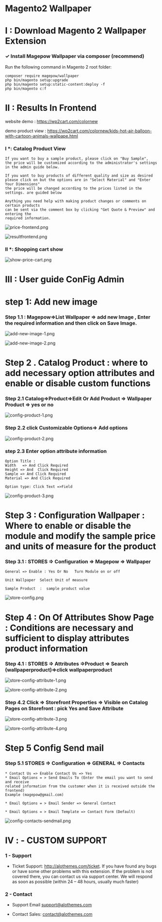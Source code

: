 # Magento2 Wallpaper


# I : Download Magento 2 Wallpaper Extension
   ### ✓ Install Magepow Wallpaper via composer (recommend)

Run the following command in Magento 2 root folder:
    
    composer require magepow/wallpaper
    php bin/magento setup:upgrade
    php bin/magento setup:static-content:deploy -f
    php bin/magento c:f

# II : Results In Frontend

website demo : https://wp2cart.com/colornew

demo product view : https://wp2cart.com/colornew/kids-hot-air-balloon-with-cartoon-animals-wallpape.html

 ### I *: Catalog Product View
    
    If you want to buy a sample product, please click on "Buy Sample", 
    the price will be customized according to the administrator's settings
    in the admin guide below.
    
    If you want to buy products of different quality and size as desired 
    please click on but the options are in "Select Material" and "Enter Your Dimensions" 
    the price will be changed according to the prices listed in the settings. are guided below
    
    Anything you need help with making product changes or comments on certain products 
    can be sent via the comment box by clicking "Get Quote & Preview" and entering the 
    required information.
    
![price-frontend.png](https://github.com/magepow/magento2-wallpaper/blob/master/media/price-frontend.png)

![resultfrontend.png](https://github.com/magepow/magento2-wallpaper/blob/master/media/resultfrontend.png)


 ### II *: Shopping cart show

![show-price-cart.png](https://github.com/magepow/magento2-wallpaper/blob/master/media/show-price-cart.png)

# III : User guide ConFig Admin 
# step 1: Add new image 

 ### Step 1.1 : Magepow=>List Wallpaper => add new Image , Enter the required information and then click on Save Image.

![add-new-image-1.png](https://github.com/magepow/magento2-wallpaper/blob/master/media/add-new-image-1.png)

![add-new-image-2.png](https://github.com/magepow/magento2-wallpaper/blob/master/media/add-new-image-2.png)



# Step 2 . Catalog Product :  where to add necessary option attributes and enable or disable custom functions

  ### Step 2.1 Catalog=>Product=>Edit  Or  Add Product => Wallpaper Product => yes or no

![config-product-1.png](https://github.com/magepow/magento2-wallpaper/blob/master/media/config-product-1.png)

 ### Step 2.2 click Customizable Options=> Add options

![config-product-2.png](https://github.com/magepow/magento2-wallpaper/blob/master/media/config-product-2.png)
 
  ### step 2.3  Enter option attribute information

    Option Title :
    Width   => And Click Required
    Height => And  Click Required
    Sample => And Click Required
    Material => And Click Required

	Option type: Click Text =>Field

![config-product-3.png](https://github.com/magepow/magento2-wallpaper/blob/master/media/config-product-3.png)


# Step 3 : Configuration Wallpaper : Where to enable or disable the module and modify the sample price and units of measure for the product

   ### Step 3.1 : STORES => Configuration => Magepow => Wallpaper

    General => Enable : Yes Or No   Turn Module on or off

	Unit Wallpaper  Select Unit of measure

	Sample Product  :  sample product value

![store-config.png](https://github.com/magepow/magento2-wallpaper/blob/master/media/store-config.png)

# Step 4 : On Of Attributes Show Page : Conditions are necessary and sufficient to display attributes product information

 ### Step 4.1 : STORES => Attributes =>Product => Search (wallpaperproduct)=>click wallpaperproduct

![store-config-attribute-1.png](https://github.com/magepow/magento2-wallpaper/blob/master/media/store-config-attribute-1.png)

![store-config-attribute-2.png](https://github.com/magepow/magento2-wallpaper/blob/master/media/store-config-attribute-2.png)

  ### Step 4.2 Click => Storefront  Properties => Visible on Catalog Pages on Storefront : pick Yes and Save Attribute

![store-config-attribute-3.png](https://github.com/magepow/magento2-wallpaper/blob/master/media/store-config-attribute-3.png)

![store-config-attribute-4.png](https://github.com/magepow/magento2-wallpaper/blob/master/media/store-config-attribute-4.png)



# Step 5 Config Send mail 

 ### Step 5.1 STORES => Configuration => GENERAL => Contacts
    
    * Contact Us => Enable Contact Us => Yes
    * Email Options = > Send Emails To (Enter the email you want to send and receive 
    related information from the customer when it is received outside the frontend)
    Example (magepow@gmail.com)
    
    * Email Options = > Email Sender => General Contact
    
    * Email Options = > Email Template => Contact Form (Default)
    

![config-contacts-sendmail.png](https://github.com/magepow/magento2-wallpaper/blob/master/media/config-contacts-sendmail.png)

# IV : - CUSTOM SUPPORT

### 1 - Support
- Ticket Support: http://alothemes.com/ticket. If you have found any bugs or have some other problems with this extension. If the problem is not covered there, you can contact us via support center. We will respond as soon as possible (within 24 – 48 hours, usually much faster)

### 2 - Contact
- Support Email support@alothemes.com

- Contact Sales: contact@alothemes.com
